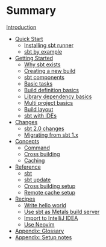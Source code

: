 # Summary

[Introduction](README.md)

- [Quick Start]()
  - [Installing sbt runner](Setup.md)
  - [sbt by example](sbt-by-example.md)
- [Getting Started](guide/index.md)
  - [Why sbt exists](guide/why-sbt-exists.md)
  - [Creating a new build](guide/sbt-new.md)
  - [sbt components](guide/sbt-components.md)
  - [Basic tasks](guide/basic-tasks.md)
  - [Build definition basics](guide/build-definition-basics.md)
  - [Library dependency basics](guide/library-dependency-basics.md)
  - [Multi project basics](guide/multi-project-basics.md)
  - [Build layout](guide/build-layout.md)
  - [sbt with IDEs](guide/IDE.md)
- [Changes]()
  - [sbt 2.0 changes](changes/sbt-2.0-change-summary.md)
  - [Migrating from sbt 1.x](changes/migrating-from-sbt-1.x.md)
- [Concepts]()
  - [Command](concepts/command.md)
  - [Cross building](concepts/cross-building.md)
  - [Caching](concepts/caching.md)
- [Reference]()
  - [sbt](reference/sbt.md)
  - [sbt update](reference/sbt-update.md)
  - [Cross building setup](reference/cross-building-setup.md)
  - [Remote cache setup](reference/remote-cache-setup.md)
- [Recipes]()
  - [Write hello world](recipes/hello-world.md)
  - [Use sbt as Metals build server](recipes/use-sbt-as-metals-build-server.md)
  - [Import to IntelliJ IDEA](recipes/import-to-intellij.md)
  - [Use Neovim](recipes/use-neovim.md)
- [Appendix: Glossary](appendix/glossary.md)
- [Appendix: Setup notes](appendix/setup-notes.md)
